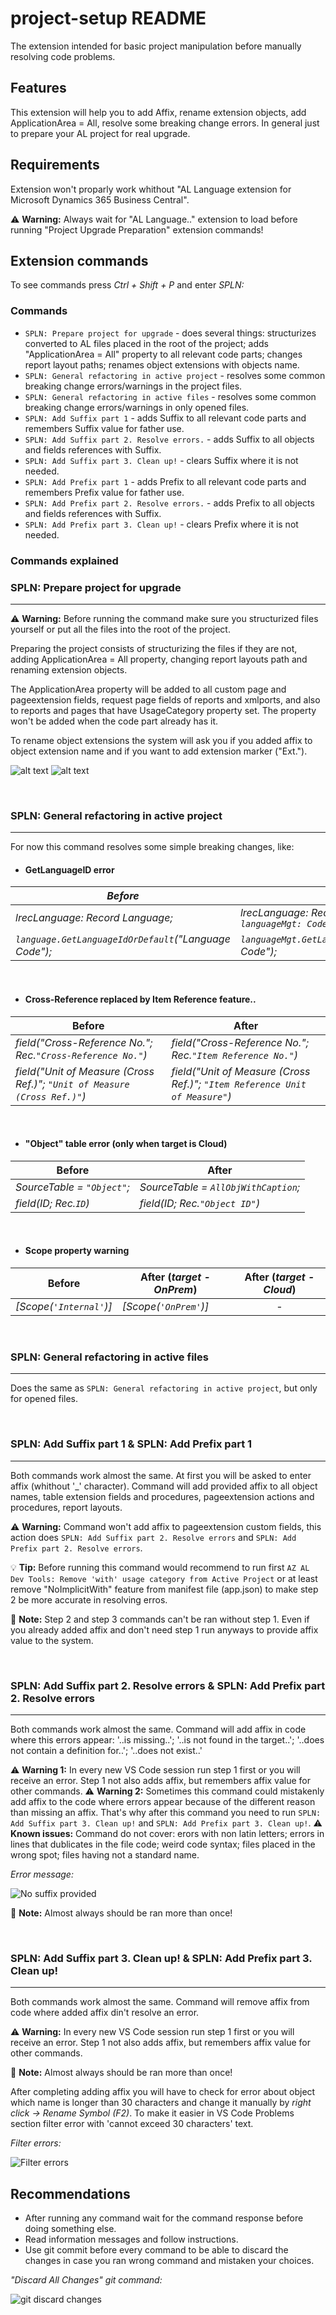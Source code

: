 # project-setup README

The extension intended for basic project manipulation before manually resolving code problems.

## Features

This extension will help you to add Affix, rename extension objects, add ApplicationArea = All, resolve some breaking change errors. In general just to prepare your AL project for real upgrade.

## Requirements

Extension won't proparly work whithout "AL Language extension for Microsoft Dynamics 365 Business Central". 

⚠️ **Warning:** Always wait for "AL Language.." extension to load before running "Project Upgrade Preparation" extension commands!

## Extension commands

To see commands press _Ctrl + Shift + P_ and enter _SPLN:_


### Commands

* `SPLN: Prepare project for upgrade` - does several things: structurizes converted to AL files placed in the root of the project; adds "ApplicationArea = All" property to all relevant code parts; changes report layout paths; renames object extensions with objects name.
* `SPLN: General refactoring in active project` - resolves some common breaking change errors/warnings in the project files.
* `SPLN: General refactoring in active files` - resolves some common breaking change errors/warnings in only opened files.
* `SPLN: Add Suffix part 1` - adds Suffix to all relevant code parts and remembers Suffix value for father use.
* `SPLN: Add Suffix part 2. Resolve errors.` - adds Suffix to all objects and fields references with Suffix. 
* `SPLN: Add Suffix part 3. Clean up!` - clears Suffix where it is not needed. 
* `SPLN: Add Prefix part 1` - adds Prefix to all relevant code parts and remembers Prefix value for father use.
* `SPLN: Add Prefix part 2. Resolve errors.` - adds Prefix to all objects and fields references with Suffix. 
* `SPLN: Add Prefix part 3. Clean up!` - clears Prefix where it is not needed. 


### Commands explained


### SPLN: Prepare project for upgrade
---
⚠️ **Warning:** Before running the command make sure you structurized files yourself or put all the files into the root of the project.

Preparing the project consists of structurizing the files if they are not, adding ApplicationArea = All property, changing report layouts path and renaming extension objects.

The ApplicationArea property will be added to all custom page and pageextension fields, request page fields of reports and xmlports, and also to reports and pages that have UsageCategory property set. The property won't be added when the code part already has it.

To rename object extensions the system will ask you if you added affix to object extension name and if you want to add extension marker ("Ext.").

![alt text](images/image-10.png)
![alt text](images/image-11.png)

<br>

### SPLN: General refactoring in active project
---
For now this command resolves some simple breaking changes, like: 

* #### GetLanguageID error

| _Before_ | _After_ |
| --- | --- |
| _lrecLanguage: Record Language;_ | _lrecLanguage: Record Language;_ <br> _`languageMgt: Codeunit Language;`_ |
| _`language.GetLanguageIdOrDefault`("Language Code");_ | _`languageMgt.GetLanguageIdOrDefault`("Language Code");_ |
<br>

* #### Cross-Reference replaced by Item Reference feature..

| Before | After |
| --- | --- |
| _field("Cross-Reference No."; Rec.`"Cross-Reference No."`)_ | _field("Cross-Reference No."; Rec.`"Item Reference No."`)_ |
| _field("Unit of Measure (Cross Ref.)"; `"Unit of Measure (Cross Ref.)"`)_ | _field("Unit of Measure (Cross Ref.)"; `"Item Reference Unit of Measure"`)_ |
<br>

* #### "Object" table error (only when target is Cloud)

| Before | After |
| --- | --- |
| _SourceTable = `"Object"`;_ | _SourceTable = `AllObjWithCaption`;_ |
| _field(ID; Rec.`ID`)_ | _field(ID; Rec.`"Object ID"`)_ |
<br>

* #### Scope property warning

| Before | After (_target - OnPrem_)| After (_target - Cloud_) |
| --- | --- | :---: |
| _[Scope(`'Internal'`)]_ | _[Scope(`'OnPrem'`)]_ | - |

<br>

### SPLN: General refactoring in active files
---
Does the same as `SPLN: General refactoring in active project`, but only for opened files.

<br>

### SPLN: Add Suffix part 1 & SPLN: Add Prefix part 1
---
Both commands work almost the same. 
At first you will be asked to enter affix (whithout '_' character).
Command will add provided affix to all object names, table extension fields and procedures, pageextension actions and procedures, report layouts.

⚠️ **Warning:** Command won't add affix to pageextension custom fields, this action does `SPLN: Add Suffix part 2. Resolve errors` and `SPLN: Add Prefix part 2. Resolve errors`.

💡 **Tip:** Before running this command would recommend to run first `AZ AL Dev Tools: Remove 'with' usage category from Active Project` or at least remove "NoImplicitWith" feature from manifest file (app.json) to make step 2 be more accurate in resolving erros.

📝 **Note:** Step 2 and step 3 commands can't be ran without step 1. Even if you already added affix and don't need step 1 run anyways to provide affix value to the system.

<br>

### SPLN: Add Suffix part 2. Resolve errors & SPLN: Add Prefix part 2. Resolve errors
---
Both commands work almost the same. 
Command will add affix in code where this errors appear: '..is missing..'; '..is not found in the target..'; '..does not contain a definition for..'; '..does not exist..'

⚠️ **Warning 1:** In every new VS Code session run step 1 first or you will receive an error. Step 1 not also adds affix, but remembers affix value for other commands. 
⚠️ **Warning 2:** Sometimes this command could mistakenly add affix to the code where errors appear because of the different reason than missing an affix. That's why after this command you need to run `SPLN: Add Suffix part 3. Clean up!` and `SPLN: Add Prefix part 3. Clean up!`.
⚠️ **Known issues:** Command do not cover: erors with non latin letters; errors in lines that dublicates in the file code; weird code syntax; files placed in the wrong spot; files having not a standard name.

_Error message:_

![No suffix provided](images/image-9.png)

📝 **Note:** Almost always should be ran more than once!

<br>

### SPLN: Add Suffix part 3. Clean up! & SPLN: Add Prefix part 3. Clean up!
---
Both commands work almost the same. 
Command will remove affix from code where added affix din't resolve an error.

⚠️ **Warning:** In every new VS Code session run step 1 first or you will receive an error. Step 1 not also adds affix, but remembers affix value for other commands.

📝 **Note:** Almost always should be ran more than once!

After completing adding affix you will have to check for error about object which name is longer than 30 characters and change it manually by _right click -> Rename Symbol (F2)_. To make it easier in VS Code Problems section filter error with 'cannot exceed 30 characters' text.

_Filter errors:_

![Filter errors](images/image-5.png)
<br>

## Recommendations

* After running any command wait for the command response before doing something else.
* Read information messages and follow instructions.
* Use git commit before every command to be able to discard the changes in case you ran wrong command and mistaken your choices.

_"Discard All Changes" git command:_

![git discard changes](images/image-4.png)